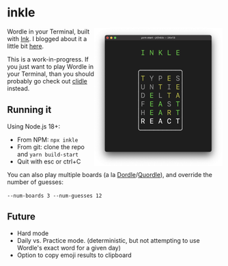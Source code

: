 # inkle

<img src="inkle.png" width="300" align="right" />

Wordle in your Terminal, built with [Ink](https://github.com/vadimdemedes/ink).
I blogged about it a little bit
[here](https://spin.atomicobject.com/2022/04/21/terminal-wordle-react-ink/).

This is a work-in-progress. If you just want to play Wordle in your Terminal,
than you should probably go check out
[clidle](https://github.com/ajeetdsouza/clidle) instead.

## Running it

Using Node.js 18+:

- From NPM: `npx inkle`
- From git: clone the repo and `yarn build-start`
- Quit with esc or ctrl+C

You can also play multiple boards (a la
[Dordle](https://zaratustra.itch.io/dordle)/[Quordle](https://www.quordle.com/#/)),
and override the number of guesses:

`--num-boards 3 --num-guesses 12`

## Future

- Hard mode
- Daily vs. Practice mode. (deterministic, but not attempting to use Wordle's
  exact word for a given day)
- Option to copy emoji results to clipboard
